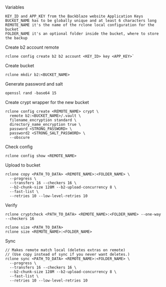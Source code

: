 Variables
```
KEY_ID and APP_KEY from the Backblaze website Application Keys
BUCKET_NAME has to be globally unique and at least 6 characters long
REMOTE_NAME it's the name of the rclone local configuration for the bucket
FOLDER_NAME it's an optional folder inside the bucket, where to store the backup
```

Create b2 account remote
```
rclone config create b2 b2 account <KEY_ID> key <APP_KEY>`
```

Create bucket
```
rclone mkdir b2:<BUCKET_NAME>
```

Generate password and salt
```
openssl rand -base64 15
```

Create crypt wrapper for the new bucket
```
rclone config create <REMOTE_NAME> crypt \
  remote b2:<BUCKET_NAME>/.vault \
  filename_encryption standard \
  directory_name_encryption true \
  password <STRONG_PASSWORD> \
  password2 <STRONG_SALT_PASSWORD> \
  --obscure
```

Check config
```
rclone config show <REMOTE_NAME>
```

Upload to bucket
```
rclone copy <PATH_TO_DATA> <REMOTE_NAME>:<FOLDER_NAME> \
  --progress \
  --transfers 16 --checkers 16 \
  --b2-chunk-size 128M --b2-upload-concurrency 8 \
  --fast-list \
  --retries 10 --low-level-retries 10
```

Verify
```
rclone cryptcheck <PATH_TO_DATA> <REMOTE_NAME>:<FOLDER_NAME> --one-way --checkers 16

rclone size <PATH_TO_DATA>
rclone size <REMOTE_NAME>:<FOLDER_NAME>
```

Sync
```
// Makes remote match local (deletes extras on remote)
// (Use copy instead of sync if you never want deletes.)
rclone sync <PATH_TO_DATA> <REMOTE_NAME>:<FOLDER_NAME> \
  --progress \
  --transfers 16 --checkers 16 \
  --b2-chunk-size 128M --b2-upload-concurrency 8 \
  --fast-list \
  --retries 10 --low-level-retries 10
```
